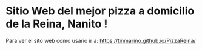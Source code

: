 # Sitio Web del mejor pizza a domicilio de la Reina, Nanito !

Para ver el sito web como usario ir a:
https://tinmarino.github.io/PizzaReina/
